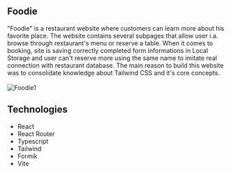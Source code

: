## Foodie

"Foodie" is a restaurant website where customers can learn more about his favorite place. The website contains several subpages that allow user i.a. browse through restaurant's menu or reserve a table. When it comes to booking, site is saving correctly completed form informations in Local Storage and user can't reserve more using the same name to imitate real connection with restaurant database. The main reason to build this website was to consolidate knowledge about Tailwind CSS and it's core concepts. <br/><br/>
![Foodie1](https://github.com/MarekPloszczyca/Foodie/assets/94579632/20441c47-a183-4cbc-9d03-ff9da0555125)

## Technologies
* React
* React Router
* Typescript
* Tailwind
* Formik
* Vite
